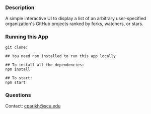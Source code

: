 ### Description
A simple interactive UI to display a list of an arbitrary user-specified organization's GitHub projects ranked by forks, watchers, or stars.
### Running this App
```
git clone: 

## You need npm installed to run this app locally

## To install all the dependencies:
npm install

## To start:
npm start
```

### Questions
Contact: cparikh@scu.edu
